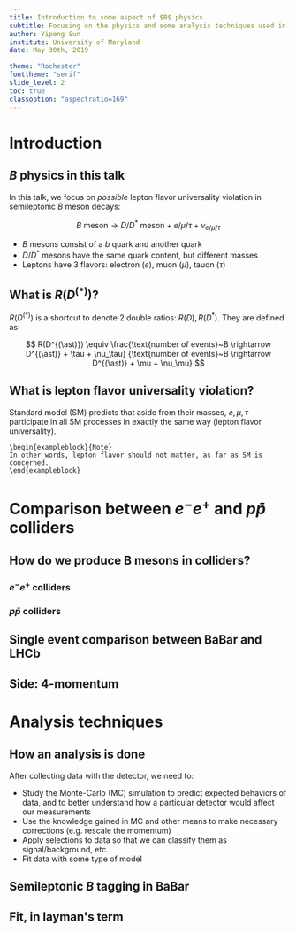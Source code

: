 ```yaml
---
title: Introduction to some aspect of $B$ physics
subtitle: Focusing on the physics and some analysis techniques used in $R(D^{(\ast)})$ analyses
author: Yipeng Sun
institute: University of Maryland
date: May 30th, 2019

theme: "Rochester"
fonttheme: "serif"
slide_level: 2
toc: true
classoption: "aspectratio=169"
---
```


# Introduction
## $B$ physics in this talk

In this talk, we focus on _possible_ lepton flavor universality
violation in semileptonic $B$ meson decays:

$$
B~\text{meson} \rightarrow D/D^\ast~\text{meson} + e/\mu/\tau + \nu_{e/\mu/\tau}
$$

- $B$ mesons consist of a $b$ quark and another quark
- $D/D^\ast$ mesons have the same quark content, but different masses
- Leptons have 3 flavors: electron ($e$), muon ($\mu$), tauon ($\tau$)

## What is $R(D^{(\ast)})$?
$R(D^{(\ast)})$ is a shortcut to denote 2 double ratios: $R(D), R(D^\ast)$.
They are defined as:

$$
R(D^{(\ast)}) \equiv
\frac{\text{number of events}~B \rightarrow D^{(\ast)} + \tau + \nu_\tau}
{\text{number of events}~B \rightarrow D^{(\ast)} + \mu + \nu_\mu}
$$

## What is lepton flavor universality violation?

Standard model (SM) predicts that aside from their masses, $e, \mu, \tau$
participate in all SM processes in exactly the same way (lepton flavor
universality).

```{=latex}
\begin{exampleblock}{Note}
In other words, lepton flavor should not matter, as far as SM is concerned.
\end{exampleblock}
```


# Comparison between $e^{-}e^{+}$ and $p\bar{p}$ colliders
## How do we produce B mesons in colliders?
### $e^{-}e^{+}$ colliders

### $p\bar{p}$ colliders

## Single event comparison between BaBar and LHCb

## Side: 4-momentum


# Analysis techniques
## How an analysis is done

After collecting data with the detector, we need to:

- Study the Monte-Carlo (MC) simulation to predict expected behaviors of data,
  and to better understand how a particular detector would affect our
  measurements
- Use the knowledge gained in MC and other means to make necessary corrections
  (e.g. rescale the momentum)
- Apply selections to data so that we can classify them as signal/background,
  etc.
- Fit data with some type of model

## Semileptonic $B$ tagging in BaBar

## Fit, in layman's term
